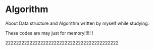 # Algorithm
About Data structure and Algorithm written by myself while studying.

These codes are may just for memory!!!!! !

222222222222222222222222222222222222222222



